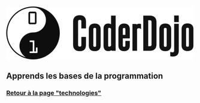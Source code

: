 ![Logo CoderDojo](coderdojo-logo.png)

## Apprends les bases de la programmation

### [Retour à la page "technologies"](https://github.com/PaulineRoppe/CoderDojo-Workshop/blob/master/technologies.md)
